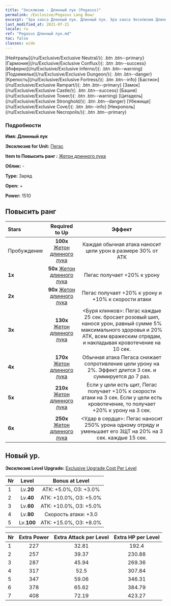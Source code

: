 ```yaml
---
title: "Эксклюзив - Длинный лук (Pegasus)"
permalink: /Exclusive/Pegasus Long Bow/
excerpt: "Эра хаоса Длинный лук. Длинный лук. Эра хаоса Эксклюзив Длинный лук. Пегас Эксклюзив."
last_modified_at: 2021-07-21
locale: ru
ref: "Pegasus Длинный лук.md"
toc: false
classes: wide
---
```

 [Нейтралы](/ru/Exclusive/Exclusive Neutral/){: .btn .btn--primary} [Гармония](/ru/Exclusive/Exclusive Conflux/){: .btn .btn--success} [Инферно](/ru/Exclusive/Exclusive Inferno/){: .btn .btn--warning} [Подземелье](/ru/Exclusive/Exclusive Dungeon/){: .btn .btn--danger} [Крепость](/ru/Exclusive/Exclusive Fortress/){: .btn .btn--info} [Бастион](/ru/Exclusive/Exclusive Rampart/){: .btn .btn--primary} [Замок](/ru/Exclusive/Exclusive Castle/){: .btn .btn--success} [Башня](/ru/Exclusive/Exclusive Tower/){: .btn .btn--warning} [Цитадель](/ru/Exclusive/Exclusive Stronghold/){: .btn .btn--danger} [Убежище](/ru/Exclusive/Exclusive Cove/){: .btn .btn--info} [Некрополь](/ru/Exclusive/Exclusive Necropolis/){: .btn .btn--primary} 

### Подробности
 **Имя: Длинный лук** 

 **Эксклюзив for Unit:** [Пегас](/ru/units/Pegasus/) 

 **Item to Повысить ранг :** [Жетон длинного лука](/ItemsRU/con_914/)

 **Облик:** -

 **Type:** Заряд

 **Open:** +

 **Power:** 1510

## Повысить ранг 

  |     Stars    |  Required to Up | Эффект |
  |:-------------|:---------------:|:---------------:|
  |  Пробуждение  | **100x** [Жетон длинного лука](/ItemsRU/con_914/) | Каждая обычная атака наносит цели урон в размере 30% от ATK |
  | **1x** <i class="fas fa-star"/> | **50x** [Жетон длинного лука](/ItemsRU/con_914/) | Пегас получает +20% к урону |
  | **2x** <i class="fas fa-star"/> | **90x** [Жетон длинного лука](/ItemsRU/con_914/) | Пегас получает +20% к урону и +10% к скорости атаки |
  | **3x** <i class="fas fa-star"/> | **130x** [Жетон длинного лука](/ItemsRU/con_914/) | <Буря клинков>: Пегас каждые 25 сек. бросает розовый шип, нанося урон, равный сумме 5% максимального здоровья и 20% ATK, всем вражеским отрядам, и накладывая кровотечение на 10 сек. |
  | **4x** <i class="fas fa-star"/> | **170x** [Жетон длинного лука](/ItemsRU/con_914/) | Обычная атака Пегаса снижает сопротивление цели урону на 2%. Эффект длится 3 сек. и суммируется до 7 раз. |
  | **5x** <i class="fas fa-star"/> | **210x** [Жетон длинного лука](/ItemsRU/con_914/) | Если у цели есть щит, Пегас получает +10% к скорости атаки на 3 сек. Если у цели есть кровотечение, то получает +20% к урону на 3 сек. |
  | **6x** <i class="fas fa-star"/> | **250x** [Жетон длинного лука](/ItemsRU/con_914/) | <Удар в сердце>: Пегас наносит 250% урона одному отряду и уменьшает его ЗЩТ на 20% на 3 сек. каждые 15 сек. |


## Новый ур.
 **Эксклюзив Level Upgrade:** [Exclusive Upgrade Cost Per Level](/Exclusive/ExclusiveUpgradeCostPerLevel/)

  |  Nr  |   Level  | Bonus at Level |
  |:-----|:--------:|:--------------:|
  | 1 | Lv.**20** | АТК: +5.0%, ОЗ: +3.0% |
  | 2 | Lv.**40** | АТК: +10.0%, ОЗ: +5.0% |
  | 3 | Lv.**60** | АТК: +10.0%, ОЗ: +5.0% |
  | 4 | Lv.**80** | Скорость атаки: +3.0 |
  | 5 | Lv.**100** | АТК: +15.0%, ОЗ: +8.0% |


  |  Nr  |  Extra Power | Extra Attack per Level | Extra HP per Level |
  |:-----|:--------:|:--------:|:--------:|
  | 1 | 227 | 32.81 | 192.4 |
  | 2 | 257 | 39.37 | 230.88 |
  | 3 | 287 | 45.94 | 269.36 |
  | 4 | 317 | 52.5 | 307.84 |
  | 5 | 347 | 59.06 | 346.31 |
  | 6 | 378 | 65.62 | 384.79 |
  | 7 | 408 | 72.19 | 423.27 |


